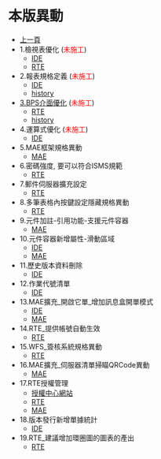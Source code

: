 # 本版異動

* [上一頁](../README.md)
* 1.檢視表優化  (<font color="red">未施工</font>)
  * [IDE](ITEM_1/IDE/README.md)
  * [RTE](ITEM_1/RTE/README.md)
* 2.報表規格定義  (<font color="red">未施工</font>)
  * [IDE](ITEM_2/IDE/README.md)
  * [history](ITEM_2/history.md)
* [3.BPS介面優化](ITEM_3/README.md) (<font color="red">未施工</font>)
  * [RTE](ITEM_3/RTE/README.md)
  * [history](ITEM_3/history.md)
* 4.運算式優化  (<font color="red">未施工</font>)
  * [IDE](ITEM_4/IDE/README.md)
* 5.MAE框架規格異動
  * [MAE](ITEM_5/MAE/README.md)
* 6.密碼強度, 要可以符合ISMS規範
  * [RTE](ITEM_6/RTE/README.md)
* 7.郵件伺服器擴充設定
  * [RTE](ITEM_7/RTE/README.md)
* 8.多筆表格內按鍵設定隱藏規格異動
  * [RTE](ITEM_8/RTE/README.md)
* 9.元件加註-引用功能-支援元件容器
  * [MAE](ITEM_9/MAE/README.md)
* 10.元件容器新增屬性-滑動區域
  * [IDE](ITEM_10/IDE/README.md)
  * [MAE](ITEM_10/MAE/README.md)
* 11.歷史版本資料刪除
  * [IDE](ITEM_11/IDE/README.md)
* 12.作業代號清單
  * [IDE](ITEM_12/IDE/README.md)
* 13.MAE擴充_開啟它單_增加訊息盒開單模式
  * [IDE](ITEM_13/IDE/README.md)
  * [MAE](ITEM_13/MAE/README.md)
* 14.RTE_提供帳號自動生效 
  * [RTE](ITEM_14/RTE/README.md)
* 15.WFS_簽核系統規格異動
  * [RTE](ITEM_15/RTE/README.md)
* 16.MAE擴充_伺服器清單掃瞄QRCode異動   
  * [MAE](ITEM_16/MAE/README.md)
* 17.RTE授權管理
  * [授權中心網站](ITEM_17/LICENSE/README.md)
  * [RTE](ITEM_17/RTE/README.md)
  * [MAE](ITEM_17/MAE/README.md)
* 18.版本發行新增單據統計
  * [IDE](ITEM_18/IDE/README.md)
* 19.RTE_建議增加環圈圖的圖表的產出
  * [RTE](ITEM_19/RTE/README.md)